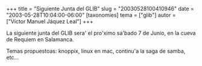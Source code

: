 +++
title = "Siguiente Junta del GLIB"
slug = "20030528100410946"
date = "2003-05-28T10:04:00-06:00"
[taxonomies]
tema = ["glib"]
autor = ["Víctor Manuel Jáquez Leal"]
+++

La siguiente junta del GLIB sera' el pro'ximo sa'bado 7 de Junio, en la
cueva de Requiem en Salamanca.

Temas propuestoas: knoppix, linux en mac, continu'a la saga de samba,
etc…
